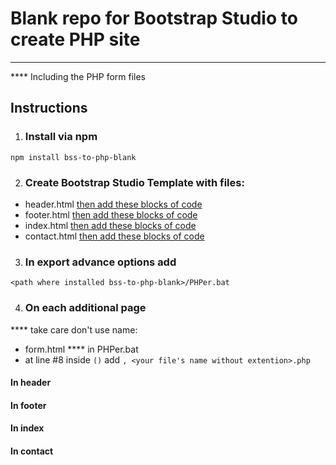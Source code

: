 # Blank repo for Bootstrap Studio to create PHP site
----------
**** Including the PHP form files
## Instructions
1. ### Install via npm
`npm install bss-to-php-blank`

2. ### Create Bootstrap Studio Template with files:
- header.html [then add these blocks of code](#in-header)
- footer.html [then add these blocks of code](#in-footer)
- index.html [then add these blocks of code](#in-index)
- contact.html [then add these blocks of code](#in-contact)

3. ### In export advance options add
`<path where installed bss-to-php-blank>/PHPer.bat`

4. ### On each additional page
**** take care don't use name:
- form.html
**** in PHPer.bat
- at line #8 inside `()` add `, <your file's name without extention>.php`

#### In header
#### In footer
#### In index
#### In contact



